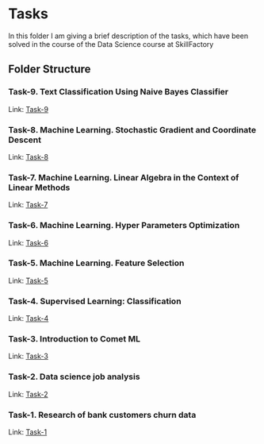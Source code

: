 # Tasks
In this folder I am giving a brief description of the tasks, which have been solved in the course of the Data Science course at SkillFactory

## Folder Structure

### Task-9. Text Classification Using Naive Bayes Classifier
Link: [Task-9](https://github.com/helios12/DataScienceProjects/blob/main/tasks/task-9)

### Task-8. Machine Learning. Stochastic Gradient and Coordinate Descent
Link: [Task-8](https://github.com/helios12/DataScienceProjects/blob/main/tasks/task-8)

### Task-7. Machine Learning. Linear Algebra in the Context of Linear Methods
Link: [Task-7](https://github.com/helios12/DataScienceProjects/blob/main/tasks/task-7)

### Task-6. Machine Learning. Hyper Parameters Optimization
Link: [Task-6](https://github.com/helios12/DataScienceProjects/blob/main/tasks/task-6)

### Task-5. Machine Learning. Feature Selection
Link: [Task-5](https://github.com/helios12/DataScienceProjects/blob/main/tasks/task-5)

### Task-4. Supervised Learning: Classification
Link: [Task-4](https://github.com/helios12/DataScienceProjects/blob/main/tasks/task-4)

### Task-3. Introduction to Comet ML
Link: [Task-3](https://github.com/helios12/DataScienceProjects/blob/main/tasks/task-3)

### Task-2. Data science job analysis
Link: [Task-2](https://github.com/helios12/DataScienceProjects/blob/main/tasks/task-2)

### Task-1. Research of bank customers churn data
Link: [Task-1](https://github.com/helios12/DataScienceProjects/blob/main/tasks/task-1)
